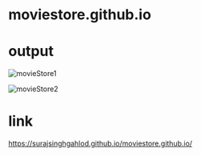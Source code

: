 # moviestore.github.io

# output

![movieStore1](https://user-images.githubusercontent.com/111622844/207407761-814f3e19-2bd4-4c1c-ac98-429eb0d72e77.png)

![movieStore2](https://user-images.githubusercontent.com/111622844/207408034-d71b9f47-b934-4c73-b2ef-071f6dd91cb7.png)

# link

https://surajsinghgahlod.github.io/moviestore.github.io/
